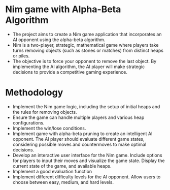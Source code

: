 # Nim game with Alpha-Beta Algorithm

- The project aims to create a Nim game application that incorporates an AI opponent using the alpha-beta algorithm.
- Nim is a two-player, strategic, mathematical game where players take turns removing objects (such as stones or
  matches) from distinct heaps or piles.
- The objective is to force your opponent to remove the last object. By implementing the AI algorithm, the AI player
  will make strategic decisions to provide a competitive gaming experience.

# Methodology

- Implement the Nim game logic, including the setup of initial heaps and the rules for removing objects.
- Ensure the game can handle multiple players and various heap configurations.
- Implement the win/lose conditions.
- Implement game with alpha-beta pruning to create an intelligent AI opponent. The AI player should evaluate different
  game states, considering possible moves and countermoves to make optimal decisions.
- Develop an interactive user interface for the Nim game. Include options for players to input their moves and visualize
  the game state. Display the current state of the game, and available heaps.
- Implement a good evaluation function
- Implement different difficulty levels for the AI opponent. Allow users to choose between easy, medium, and hard
  levels.
